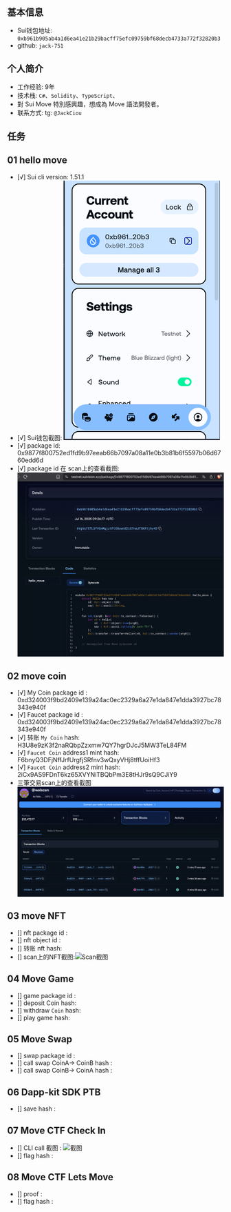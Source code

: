 ## 基本信息
- Sui钱包地址: `0xb961b905ab4a1d6ea41e21b29bacff75efc09759bf68decb4733a772f32820b3`
- github: `jack-751`

## 个人简介
- 工作经验: 9年
- 技术栈: `C#`、`Solidity`、`TypeScript`、 
- 對 Sui Move 特別感興趣，想成為 Move 語法開發者。
- 联系方式: tg: `@JackCiou` 

## 任务

##   01 hello move  
- [√] Sui cli version: 1.51.1
- [√] Sui钱包截图: ![Sui钱包截图](./images/suiwallet.png)
- [√] package id: 0x9877f800752ed1fd9b97eeab66b7097a08a11e0b3b81b6f5597b06d6760edd6d
- [√] package id 在 scan上的查看截图:![Scan截图](./images/task1.png)

##   02 move coin
- [√] My Coin package id : 0xd324003f9bd2409e139a24ac0ec2329a6a27e1da847e1dda3927bc78343e940f
- [√] Faucet package id : 0xd324003f9bd2409e139a24ac0ec2329a6a27e1da847e1dda3927bc78343e940f
- [√] 转账 `My Coin` hash: H3U8e9zK3f2naRQbpZzxmw7QY7hgrDJcJ5MW3TeL84FM
- [√] `Faucet Coin` address1 mint hash: F6bnyQ3DFjNffJrfUrgfjSRfnv3wQxyVHj8tffUoiHf3
- [√] `Faucet Coin` address2 mint hash: 2iCx9AS9FDnT6kz65XVYNiTBQbPm3E8tHJr9sQ9CJiY9
- 三筆交易scan上的查看截图![Scan截图](./images/task2.png)


##   03 move NFT
- [] nft package id :
- [] nft object id : 
- [] 转账 nft  hash:
- [] scan上的NFT截图:![Scan截图](./images/你的图片地址)

##   04 Move Game
- [] game package id :
- [] deposit Coin hash:
- [] withdraw `Coin` hash:
- [] play game hash:

##   05 Move Swap
- [] swap package id :
- [] call swap CoinA-> CoinB  hash :
- [] call swap CoinB-> CoinA  hash :

##   06 Dapp-kit SDK PTB
- [] save hash :

##   07 Move CTF Check In
- [] CLI call 截图 : ![截图](./images/你的图片地址)
- [] flag hash :

##   08 Move CTF Lets Move
- [] proof : 
- [] flag hash :

